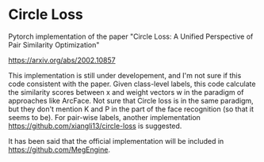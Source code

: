 # Circle Loss

Pytorch implementation of the paper "Circle Loss: A Unified Perspective of Pair Similarity Optimization"

https://arxiv.org/abs/2002.10857



This implementation is still under developement, and I'm not sure if this code consistent with the paper.
Given class-level labels, this code calculate the similarity scores between x and weight vectors w in the paradigm of approaches like ArcFace. Not sure that Circle loss is in the same paradigm, but they don't mention K and P in the part of the face recognition (so that it seems to be).
For pair-wise labels, another implementation https://github.com/xiangli13/circle-loss is suggested.



It has been said that the official implementation will be included in https://github.com/MegEngine.



